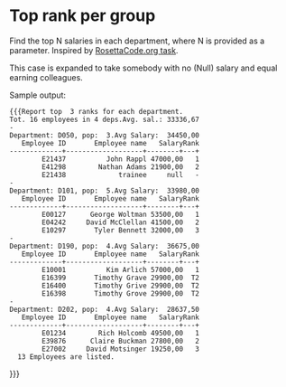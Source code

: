 Top rank per group
==================

Find the top N salaries in each department, where N is provided as a parameter.
Inspired by [RosettaCode.org task](http://rosettacode.org/wiki/Top_rank_per_group).

This case is expanded to take somebody with no (Null) salary and equal earning colleagues.

Sample output:
```
{{{Report top  3 ranks for each department.
Tot. 16 employees in 4 deps.Avg. sal.: 33336,67
-
Department: D050, pop:  3.Avg Salary:  34450,00
   Employee ID       Employee name   SalaryRank
-------------+-------------------+--------+---+
        E21437          John Rappl 47000,00   1
        E41298        Nathan Adams 21900,00   2
        E21438             trainee     null   -
-
Department: D101, pop:  5.Avg Salary:  33980,00
   Employee ID       Employee name   SalaryRank
-------------+-------------------+--------+---+
        E00127      George Woltman 53500,00   1
        E04242     David McClellan 41500,00   2
        E10297       Tyler Bennett 32000,00   3
-
Department: D190, pop:  4.Avg Salary:  36675,00
   Employee ID       Employee name   SalaryRank
-------------+-------------------+--------+---+
        E10001          Kim Arlich 57000,00   1
        E16399       Timothy Grave 29900,00  T2
        E16400       Timothy Grive 29900,00  T2
        E16398       Timothy Grove 29900,00  T2
-
Department: D202, pop:  4.Avg Salary:  28637,50
   Employee ID       Employee name   SalaryRank
-------------+-------------------+--------+---+
        E01234        Rich Holcomb 49500,00   1
        E39876      Claire Buckman 27800,00   2
        E27002     David Motsinger 19250,00   3
  13 Employees are listed.
```
}}}

